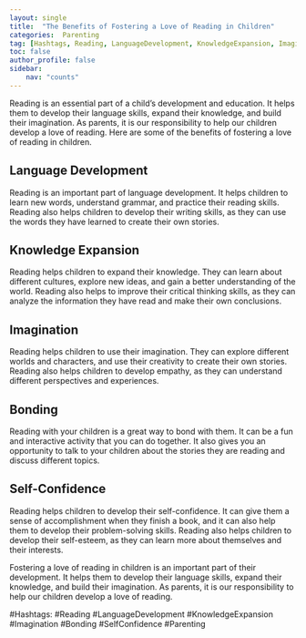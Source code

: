 ```yaml
---
layout: single
title:  "The Benefits of Fostering a Love of Reading in Children"
categories:  Parenting
tag: [Hashtags, Reading, LanguageDevelopment, KnowledgeExpansion, Imagination, Bonding, SelfConfidence, Parenting, ]
toc: false
author_profile: false
sidebar:
    nav: "counts"
---
```

    
Reading is an essential part of a child’s development and education. It helps them to develop their language skills, expand their knowledge, and build their imagination. As parents, it is our responsibility to help our children develop a love of reading. Here are some of the benefits of fostering a love of reading in children.

## Language Development

Reading is an important part of language development. It helps children to learn new words, understand grammar, and practice their reading skills. Reading also helps children to develop their writing skills, as they can use the words they have learned to create their own stories.

## Knowledge Expansion

Reading helps children to expand their knowledge. They can learn about different cultures, explore new ideas, and gain a better understanding of the world. Reading also helps to improve their critical thinking skills, as they can analyze the information they have read and make their own conclusions.

## Imagination

Reading helps children to use their imagination. They can explore different worlds and characters, and use their creativity to create their own stories. Reading also helps children to develop empathy, as they can understand different perspectives and experiences.

## Bonding

Reading with your children is a great way to bond with them. It can be a fun and interactive activity that you can do together. It also gives you an opportunity to talk to your children about the stories they are reading and discuss different topics.

## Self-Confidence

Reading helps children to develop their self-confidence. It can give them a sense of accomplishment when they finish a book, and it can also help them to develop their problem-solving skills. Reading also helps children to develop their self-esteem, as they can learn more about themselves and their interests.

Fostering a love of reading in children is an important part of their development. It helps them to develop their language skills, expand their knowledge, and build their imagination. As parents, it is our responsibility to help our children develop a love of reading.

#Hashtags: #Reading #LanguageDevelopment #KnowledgeExpansion #Imagination #Bonding #SelfConfidence #Parenting